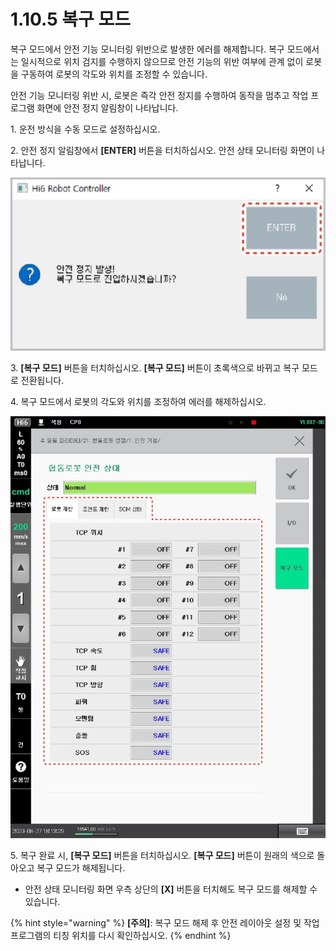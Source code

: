 # 1.10.5 복구 모드

복구 모드에서 안전 기능 모니터링 위반으로 발생한 에러를 해제합니다. 복구 모드에서는 일시적으로 위치 검지를 수행하지 않으므로 안전 기능의 위반 여부에 관계 없이 로봇을 구동하여 로봇의 각도와 위치를 조정할 수 있습니다.

안전 기능 모니터링 위반 시, 로봇은 즉각 안전 정지를 수행하여 동작을 멈추고 작업 프로그램 화면에 안전 정지 알림창이 나타납니다.

1\. 운전 방식을 수동 모드로 설정하십시오.

2\. 안전 정지 알림창에서 **\[ENTER]** 버튼을 터치하십시오. 안전 상태 모니터링 화면이 나타납니다.

![](../../../_assets/image54.jpeg)

3\. **\[복구 모드]** 버튼을 터치하십시오. **\[복구 모드]** 버튼이 초록색으로 바뀌고 복구 모드로 전환됩니다.

4\. 복구 모드에서 로봇의 각도와 위치를 조정하여 에러를 해제하십시오.

![](../../../_assets/image55.jpeg)

5\. 복구 완료 시, **\[복구 모드]** 버튼을 터치하십시오. **\[복구 모드]** 버튼이 원래의 색으로 돌아오고 복구 모드가 해제됩니다.

* 안전 상태 모니터링 화면 우측 상단의 **\[X]** 버튼을 터치해도 복구 모드를 해제할 수 있습니다.

{% hint style="warning" %}
**\[주의]**: 복구 모드 해제 후 안전 레이아웃 설정 및 작업 프로그램의 티칭 위치를 다시 확인하십시오.
{% endhint %}
